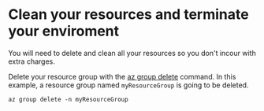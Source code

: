 # Clean your resources and terminate your enviroment

You will need to delete and clean all your resources so you don't incour with extra charges.

Delete your resource group with the [az group delete](https://docs.microsoft.com/en-us/cli/azure/group#az_group_delete) command. In this example, a resource group named `myResourceGroup` is going to be deleted.

```azurecli
az group delete -n myResourceGroup
```